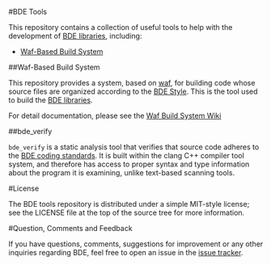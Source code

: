#BDE Tools

This repository contains a collection of useful tools to help with the
development of [BDE libraries](https://github.com/bloomberg/bde),
including:

* [Waf-Based Build System](http://github.com/bloomberg/bde-tools/wiki/Waf-Build)

##Waf-Based Build System

This repository provides a system, based on
[waf](https://code.google.com/p/waf/), for building code whose source files are
organized according to the
[BDE Style](https://github.com/bloomberg/bde-tools/wiki/BDE-Style-Repository).
This is the tool used to build the
[BDE libraries](https://github.com/bloomberg/bde).

For detail documentation, please see the
[Waf Build System Wiki](http://github.com/bloomberg/bde-tools/wiki/Waf-Build)

##bde_verify

`bde_verify` is a static analysis tool that verifies that source code adheres
to the
[BDE coding standards](https://github.com/bloomberg/bde/wiki/Introduction-to-BDE-Coding-Standards).
It is built within the clang C++ compiler tool system, and therefore has
access to proper syntax and type information about the program it is
examining, unlike text-based scanning tools.

#License

The BDE tools repository is distributed under a simple MIT-style license; see the
LICENSE file at the top of the source tree for more information.

#Question, Comments and Feedback

If you have questions, comments, suggestions for improvement or any other
inquiries regarding BDE, feel free to open an issue in the
[issue tracker](https://github.com/bloomberg/bde-tools/issues).
